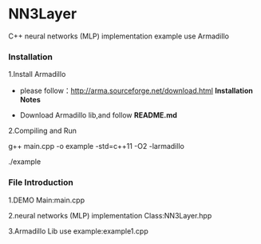 # NN3Layer
C++ neural networks (MLP) implementation example use Armadillo

### Installation

1.Install Armadillo

- please follow：http://arma.sourceforge.net/download.html **Installation Notes**

- Download Armadillo lib,and follow **README.md**

2.Compiling and Run

g++ main.cpp -o example -std=c++11 -O2 -larmadillo

./example

### File Introduction
1.DEMO Main:main.cpp 

2.neural networks (MLP) implementation Class:NN3Layer.hpp 

3.Armadillo Lib use example:example1.cpp
